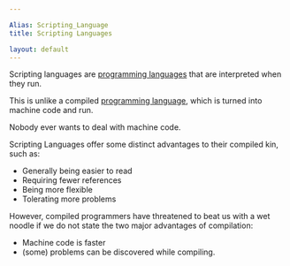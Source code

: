 ```yaml
---

Alias: Scripting_Language
title: Scripting Languages

layout: default
---
```


Scripting languages are [programming languages](/Languages/Programming-Languages) that are interpreted when they run.

This is unlike a compiled [programming language](/Languages/Programming-Languages), which is turned into machine code and run.

Nobody ever wants to deal with machine code.

Scripting Languages offer some distinct advantages to their compiled kin, such as:

* Generally being easier to read
* Requiring fewer references
* Being more flexible
* Tolerating more problems 

However, compiled programmers have threatened to beat us with a wet noodle if we do not state the two major advantages of compilation:

* Machine code is faster
* (some) problems can be discovered while compiling.
